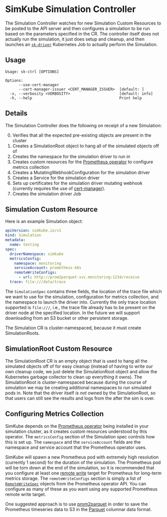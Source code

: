 <!--
project: SimKube
template: docs.html
-->

# SimKube Simulation Controller

The Simulation Controller watches for new Simulation Custom Resources to be posted to the API server and then configures
a simulation to be run based on the parameters specified in the CR.  The controller itself does not actually run the
simulation, it just does setup and cleanup, and then launches an [`sk-driver`](./sk-driver.md) Kubernetes Job to
actually perform the Simulation.

## Usage

```
Usage: sk-ctrl [OPTIONS]

Options:
      --use-cert-manager
      --cert-manager-issuer <CERT_MANAGER_ISSUER>  [default: ]
  -v, --verbosity <VERBOSITY>                      [default: info]
  -h, --help                                       Print help
```

## Details

The Simulation Controller does the following on receipt of a new Simulation:

0. Verifies that all the expected pre-existing objects are present in the cluster
1. Creates a SimulationRoot object to hang all of the simulated objects off of
2. Creates the namespace for the simulation driver to run in
3. Creates custom resources for the [Prometheus operator](https://prometheus-operator.dev) to configure metrics
   collection
4. Creates a MutatingWebhookConfiguration for the simulation driver
5. Creates a Service for the simulation driver
6. Sets up certificates for the simulation driver mutating webhook (currently requires the use of
   [cert-manager](https://cert-manager.io)).
7. Creates the simulation driver Job

## Simulation Custom Resource

Here is an example Simulation object:

```yaml
apiVersion: simkube.io/v1
kind: Simulation
metadata:
  name: testing
spec:
  driverNamespace: simkube
  metricsConfig:
    namespace: monitoring
    serviceAccount: prometheus-k8s
    remoteWriteConfigs:
      - url: http://prom2parquet-svc.monitoring:1234/receive
  trace: file:///data/trace
```

The `SimulationSpec` contains three fields, the location of the trace file which we want to use for the simulation,
configuration for metrics collection, and the namespace to launch the driver into.  Currently the only trace location
supported is `file:///`, i.e., the trace file already has to be present on the driver node at the specified location.
In the future we will support downloading from an S3 bucket or other persistent storage.

The Simulation CR is cluster-namespaced, because it must create SimulationRoots.

## SimulationRoot Custom Resource

The SimulationRoot CR is an empty object that is used to hang all the simulated objects off of for easy cleanup (instead
of having to write our own cleanup code, we just delete the SimulationRoot object and allow the Kubernetes garbage
collector to clean up everything it owns).  The SimulationRoot is cluster-namespaced because during the course of
simulation we may be creating additional namespaces to run simulated pods in.  Note that the driver itself _is not_
owned by the SimulationRoot, so that users can still see the results and logs from the after the sim is over.

## Configuring Metrics Collection

SimKube depends on the [Prometheus operator](https://prometheus-operator.dev) being installed in your simulation
cluster, as it creates custom resources understood by this operator.  The `metricsConfig` section of the Simulation spec
controls how this is set up.  The `namespace` and the `serviceAccount` fields are the namespace and service account that
the Prometheus operator uses.

SimKube will spawn a new Prometheus pod with extremely high resolution (currently 1 second) for the duration of the
simulation.  The Prometheus pod will be torn down at the end of the simulation, so it is recommended that you configure
at least one [remote write](https://prometheus.io/docs/prometheus/latest/configuration/configuration/#remote_write)
target for Prometheus for long-term metrics storage.  The `remoteWriteConfigs` section is simply a list of
[`RemoteWriteSpec`](https://prometheus-operator.dev/docs/operator/api/#monitoring.coreos.com/v1.RemoteWriteSpec) objects
from the Prometheus operator API.  You can configure as many of these as you want using any supported Prometheus remote
write target.

One suggested approach is to use [prom2parquet](https://github.com/acrlabs/prom2parquet) in order to save the Prometheus
timeseries data to S3 in the [Parquet](https://parquet.apache.org) columnar data format.
